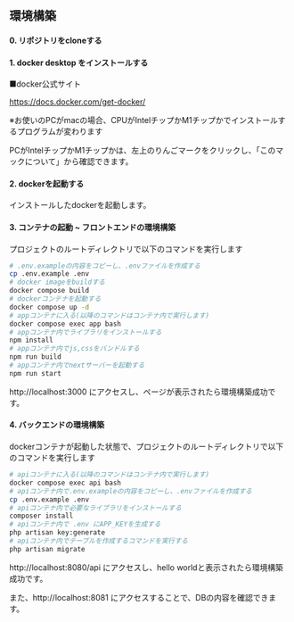 ## 環境構築

#### 0. リポジトリをcloneする

#### 1. docker desktop をインストールする

■docker公式サイト

https://docs.docker.com/get-docker/

※お使いのPCがmacの場合、CPUがIntelチップかM1チップかでインストールするプログラムが変わります

PCがIntelチップかM1チップかは、左上のりんごマークをクリックし、「このマックについて」から確認できます。

#### 2. dockerを起動する

インストールしたdockerを起動します。

#### 3. コンテナの起動 ~ フロントエンドの環境構築

プロジェクトのルートディレクトリで以下のコマンドを実行します

```bash
# .env.exampleの内容をコピーし、.envファイルを作成する
cp .env.example .env
# docker imageをbuildする
docker compose build
# dockerコンテナを起動する
docker compose up -d
# appコンテナに入る(以降のコマンドはコンテナ内で実行します)
docker compose exec app bash
# appコンテナ内でライブラリをインストールする
npm install
# appコンテナ内でjs,cssをバンドルする
npm run build
# appコンテナ内でnextサーバーを起動する
npm run start
```

http://localhost:3000 にアクセスし、ページが表示されたら環境構築成功です。

#### 4. バックエンドの環境構築

dockerコンテナが起動した状態で、プロジェクトのルートディレクトリで以下のコマンドを実行します
```bash
# apiコンテナに入る(以降のコマンドはコンテナ内で実行します)
docker compose exec api bash
# apiコンテナ内で.env.exampleの内容をコピーし、.envファイルを作成する
cp .env.example .env
# apiコンテナ内で必要なライブラリをインストールする
composer install
# apiコンテナ内で .env にAPP_KEYを生成する
php artisan key:generate
# apiコンテナ内でテーブルを作成するコマンドを実行する
php artisan migrate
```

http://localhost:8080/api にアクセスし、hello worldと表示されたら環境構築成功です。

また、http://localhost:8081 にアクセスすることで、DBの内容を確認できます。